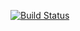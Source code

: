 [![Build Status](https://travis-ci.org/shopping24/css-beautifier.svg?branch=master)](https://travis-ci.org/shopping24/css-beautifier)
